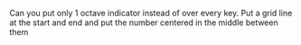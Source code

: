 Can you put only 1 octave indicator instead of over every key.  Put a grid line at the start and end and put the number centered in the middle between them